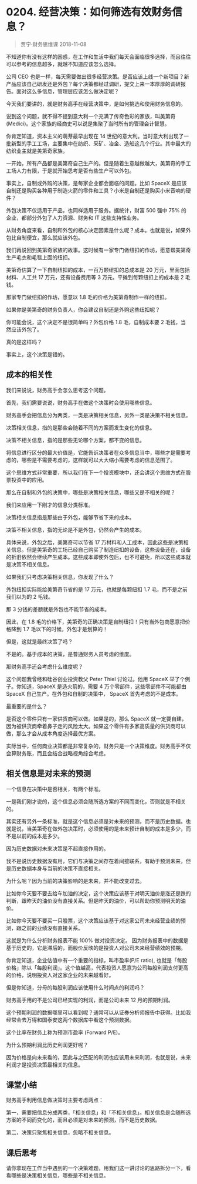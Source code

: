 # 0204. 经营决策：如何筛选有效财务信息？
> 贾宁·财务思维课
2018-11-08

不知道你有没有这样的困惑，在工作和生活中我们每天会面临很多选择，而且往往可以参考的信息越多，就越不知道应该怎么选择。

公司 CEO 也是一样，每天需要做出很多经营决策。是否应该上线一个新项目？新产品应该自己研发还是外包？每个决策都经过调研，提交上来一本厚厚的调研报告。面对这么多信息，管理层应该怎么做决定呢？

今天我们要讲的，就是财务高手在经营决策中，是如何挑选和使用财务信息的。

说到这个问题，就不得不提到意大利一个充满了传奇色彩的家族，叫美第奇(Medici)。这个家族的经商史可以说是集聚了当时所有的管理会计智慧。

你肯定知道，资本主义的萌芽最早出现在 14 世纪的意大利。当时意大利出现了一批新型的手工工场，主要集中在纺织、采矿、冶金、造船这几个行业。其中最大的纺织业主就是美第奇家族。

一开始，所有产品都是美第奇自己生产的。但是随着生意越做越大，美第奇的手工工场人力有限，于是就开始思考是否有些生产可以外包。

事实上，自制或外购的决策，是每家企业都会面临的问题。比如 SpaceX 是应该自制还是购买各种用于制造火箭的零件和工具？小米是自制还是购买小米音响的硬件？

外包决策不仅适用于产品，也同样适用于服务。据统计，财富 500 强中 75% 的企业，都部分外包了人力资源、财务和 IT 这些支持性业务。

从财务角度来看，自制和外包的核心决定因素是什么呢？成本。也就是说，如果外包比自制便宜，那么就应该外包。

我们再说回到美第奇家族的故事。这时候有一家专门做纽扣的作坊，愿意帮美第奇生产毛衣和毛毯上面的纽扣。

美第奇估算了一下自制纽扣的成本，一百万颗纽扣的总成本是 20 万元，里面包括材料、人工共 17 万元，还有设备费用等 3 万元。平摊到每颗纽扣上的成本是 2 毛钱。

那家专门做纽扣的作坊，愿意以 1.8 毛的价格为美第奇制作一样的纽扣。

如果你是美第奇的财务负责人，你会建议自制还是外购这些纽扣呢？

你可能会说，这个决定不是很简单吗？外包价格 1.8 毛，自制成本要 2 毛钱，当然应该外包了。

真的是这样吗？

事实上，这个决策是错的。

## 成本的相关性
我们来说说，财务高手会怎么思考这个问题。

首先，我们需要说说，财务高手在做这个决策时会使用哪些信息。

财务高手会把信息分为两类，一类是决策相关信息，另外一类是决策不相关信息。

决策相关信息，指的是那些会随着不同的方案而发生变化的信息。

决策不相关信息，指的是那些无论哪个方案，都不变的信息。

将信息进行区分的最大价值是，它能告诉决策者在众多信息当中，哪些才是需要考虑的，哪些是不需要考虑的，这样就可以大大缩小需要考虑的信息范围了。

这个思维方式非常重要，所以我们在下一个投资模块中，还会讲这个思维方式在股票投资中的应用。

那么在自制和外包的决策中，哪些是决策相关信息，哪些又是不相关的呢？

我们来应用一下刚才的信息分类标准。

决策相关信息指是那些由于外包，能够节省下来的成本。

决策不相关信息，指的无论是不是外包，仍然会产生的成本。

具体来说，外包之后，美第奇可以节省 17 万材料和人工成本，因此这些是决策相关信息。但是美第奇的工场已经自己购买了制造纽扣的设备，这些设备还在，设备的折旧依然会继续产生成本。这些成本即使外包后，也不可避免，所以这些成本就是决策不相关信息。

如果我们只考虑决策相关信息，你发现了什么？

外包纽扣实际能给美第奇节省的是 17 万元，也就是每颗纽扣 1.7 毛，而不是之前我们以为的 2 毛钱。

那 3 分钱的差额就是外包也不能节省的成本。

因此，在 1.8 毛的价格下，美第奇的正确决策是自制纽扣！只有当外包商愿意把价格降到 1.7 毛以下的时候，外包才是划算的！

但是，这就是最终决策了吗？

不是的。基于成本的决策，是普通财务人员考虑的维度。

那财务高手还会考虑什么维度呢？

这个问题我曾经和硅谷创业投资教父 Peter Thiel 讨论过。他用 SpaceX 举了个例子。你知道，SpaceX 是造火箭的，需要 4 万个零部件，这些零部件不可能都由 SpaceX 自己生产。在外包和自制的决策中， SpaceX 首先考虑的不是成本。

最重要的是什么？

是否这个零件只有一家供货商可以做。如果是的，那么 SpaceX 就一定要自建，因为被供货商牵着鼻子走的风险太大。如果这个零件有多家高质量的供货商可以做，那么才会从成本角度选择最优方案。

实际当中，任何商业决策都是非常复杂的，财务只是一个决策维度。财务高手不仅会算财务账，而且会结合战略视角综合考虑。

## 相关信息是对未来的预测
一个信息在决策中是否相关，有两个标准。

一是我们刚才说的，这个信息必须会随所选方案的不同而变化，否则就是不相关的。

其实还有另外一条标准，就是这个信息必须是对未来的预测，而不是历史数据。也就是说，当美第奇在做外包决策时，必须使用的是未来预计自制的成本是多少，而不是以前的成本是多少。

因为历史数据对未来决策是不起直接作用的。

我不是说历史数据没有用，它们与决策之间存在着间接联系，有助于预测未来，但是历史数据本身与当前的决策不直接相关。

为什么呢？因为当前的决策影响的是未来，并不能改变过去。

比如你今天要不要去给车加油的决定，这个决策应该基于对明天油价是涨还是跌的判断，跟昨天的油价没有直接关系。但是昨天的油价，可以帮助你预测明天的油价。

比如你今天要不要买一只股票，这个决策应该基于对这家公司未来经营业绩的预测，跟之前的业绩没有直接关系。

这就是为什么分析财务报表不能 100% 做对投资决定。 因为财务报表中的数据是基于历史的，它是滞后的，而股价反映的是投资人对公司未来经营绩效的预期。

你肯定知道，企业估值中有一个重要的指标，叫市盈率(P/E ratio), 也就是「每股价格」除以「每股利润」。这个值越高，代表投资人愿意为公司每股利润支付更高的价格，说明投资人对这家企业的未来越看好。

但是你知道，分母的每股利润应该使用什么时间点的利润吗？

财务高手用的不是公司已经实现的利润，而是公司未来 12 月的预期利润。

这个预期利润的数据哪里可以看到呢？通常可以从证券分析师报告中获得。比如我经常会去万得和国泰安这两个数据库中看这个预测数据。

这个比率在财务上称为预测市盈率 (Forward P/E)。

为什么预期利润比历史利润更好呢？

因为价格是向未来看的，因此与之匹配的利润也应该用未来利润，也就是说，未来利润才是投资决策最相关的信息。

## 课堂小结
财务高手利用信息做决策时主要考虑两点：

第一，需要把信息分成两类，「相关信息」和「不相关信息」。相关信息是会随所选方案的不同而变化的，而且必须是对未来的预测，而不是历史数据。

第二，决策只聚焦相关信息，忽略不相关信息。

## 课后思考
请你拿现在工作当中遇到的一个决策难题，用我们这一讲讨论的思路拆分一下，看看哪些是决策相关信息，哪些是不相关信息。
